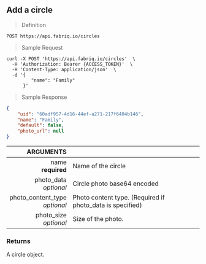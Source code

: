 ## Add a circle

> Definition

```text
POST https://api.fabriq.io/circles
```

> Sample Request

```shell
curl -X POST 'https://api.fabriq.io/circles'  \
  -H 'Authorization: Bearer {ACCESS_TOKEN}'  \
  -H 'Content-Type: application/json'  \
  -d '{                                        
         "name": "Family"                    
      }'
```

> Sample Response

```json
{
    "uid": "60adf957-4d16-44ef-a271-217f6404b146",
    "name": "Family",
    "default": false,
    "photo_url": null
}
```

ARGUMENTS ||
---------:        | -----------
name <br>**required**  | Name of the circle
photo_data <br>*optional*  | Circle photo base64 encoded
photo_content_type <br>*optional*  | Photo content type. (Required if photo_data is specified)
photo_size <br>*optional*  | Size of the photo.


### Returns
A circle object.
